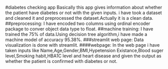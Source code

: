#diabetes checking app
Basically this app gives information about whether the patient have diabetes or not with the given inputs.
 i have took a dataset and cleaned it and preprocessed the dataset.Actually it is a clean data.
##preprocessing:
I have encoded two columns using ordinal encoder package to conver object data type to float.
##machine training:
I have trained the 75% of data.Using decision tree algorithm,i have made a machine model of accuracy 95.38%.
###streamlit web page:
Data visualization is done with streamlit.
####webpage:
In the web page i have taken inputs like Name,Age,Gender,BMI,Hypetension Existance,Blood suger level,Smoking habit,HBA1C level and heart disease and given the output as whether the patient is confirmed with diabetes or not. 
